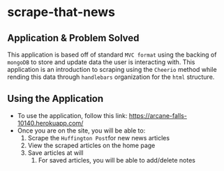 # scrape-that-news

## Application & Problem Solved
This application is based off of standard `MVC format` using the backing of `mongoDB` to store and update data the user is interacting with. This application is an introduction to scraping using the `Cheerio` method while rending this data through `handlebars` organization for the `html` structure.

## Using the Application
* To use the application, follow this link: https://arcane-falls-10140.herokuapp.com/
* Once you are on the site, you will be able to:
  1. Scrape the `Huffington Post`for new news articles
  2. View the scraped articles on the home page
  3. Save articles at will
      1. For saved articles, you will be able to add/delete notes
